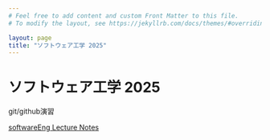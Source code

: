 ```yaml
---
# Feel free to add content and custom Front Matter to this file.
# To modify the layout, see https://jekyllrb.com/docs/themes/#overriding-theme-defaults

layout: page
title: "ソフトウェア工学 2025"
---
```


# ソフトウェア工学 2025

git/github演習

[softwareEng Lecture Notes](./softwareEng2025.md)

